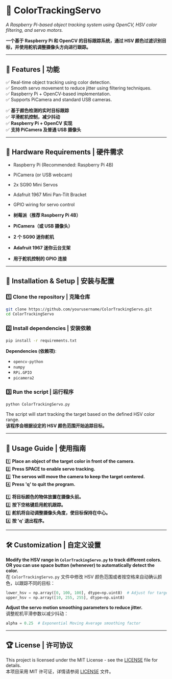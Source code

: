 # 📌 **ColorTrackingServo**

*A Raspberry Pi-based object tracking system using OpenCV, HSV color filtering, and servo motors.*

**一个基于 Raspberry Pi 和 OpenCV 的目标跟踪系统，通过 HSV 颜色过滤识别目标，并使用舵机调整摄像头方向进行跟踪。**

---

## 📖 **Features | 功能**
✅ Real-time object tracking using color detection.  
✅ Smooth servo movement to reduce jitter using filtering techniques.  
✅ Raspberry Pi + OpenCV-based implementation.  
✅ Supports PiCamera and standard USB cameras.  

✅ **基于颜色检测的实时目标跟踪**  
✅ **平滑舵机控制，减少抖动**  
✅ **Raspberry Pi + OpenCV 实现**  
✅ **支持 PiCamera 及普通 USB 摄像头**

---

## 🔧 **Hardware Requirements | 硬件需求**
- Raspberry Pi (Recommended: Raspberry Pi 4B)  
- PiCamera (or USB webcam)  
- 2x SG90 Mini Servos  
- Adafruit 1967 Mini Pan-Tilt Bracket  
- GPIO wiring for servo control  

- **树莓派（推荐 Raspberry Pi 4B）**  
- **PiCamera（或 USB 摄像头）**  
- **2 个 SG90 迷你舵机**  
- **Adafruit 1967 迷你云台支架**  
- **用于舵机控制的 GPIO 连接**

---

## 🚀 **Installation & Setup | 安装与配置**
### 1️⃣ **Clone the repository | 克隆仓库**
```bash
git clone https://github.com/yourusername/ColorTrackingServo.git
cd ColorTrackingServo
```

### 2️⃣ **Install dependencies | 安装依赖**
```bash
pip install -r requirements.txt
```
**Dependencies (依赖项)**:
- `opencv-python`
- `numpy`
- `RPi.GPIO`
- `picamera2`

### 3️⃣ **Run the script | 运行程序**
```bash
python ColorTrackingServo.py
```
The script will start tracking the target based on the defined HSV color range.  
**该程序会根据设定的 HSV 颜色范围开始追踪目标。**

---

## 🎯 **Usage Guide | 使用指南**
1️⃣ **Place an object of the target color in front of the camera.**  
2️⃣ **Press SPACE to enable servo tracking.**  
3️⃣ **The servos will move the camera to keep the target centered.**  
4️⃣ **Press 'q' to quit the program.**  

1️⃣ **将目标颜色的物体放置在摄像头前。**  
2️⃣ **按下空格键启用舵机跟踪。**  
3️⃣ **舵机将自动调整摄像头角度，使目标保持在中心。**  
4️⃣ **按 'q' 退出程序。**

---

## 🛠 **Customization | 自定义设置**
**Modify the HSV range in `ColorTrackingServo.py` to track different colors. OR you can use space button (whenever) to automatically detect the color.**  
在 `ColorTrackingServo.py` 文件中修改 HSV 颜色范围或者按空格来自动确认颜色，以跟踪不同的目标：
```python
lower_hsv = np.array([0, 100, 100], dtype=np.uint8)  # Adjust for target color
upper_hsv = np.array([10, 255, 255], dtype=np.uint8)
```

**Adjust the servo motion smoothing parameters to reduce jitter.**  
调整舵机平滑参数以减少抖动：
```python
alpha = 0.25  # Exponential Moving Average smoothing factor
```

---

## 🏆 License | 许可协议
This project is licensed under the MIT License - see the [LICENSE](LICENSE) file for details.  
本项目采用 MIT 许可证，详情请参阅 [LICENSE](LICENSE) 文件。
